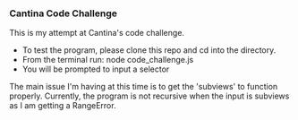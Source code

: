 ### Cantina Code Challenge

This is my attempt at Cantina's code challenge.

- To test the program, please clone this repo and cd into the directory.
- From the terminal run: node code_challenge.js
- You will be prompted to input a selector

The main issue I'm having at this time is to get the 'subviews' to function properly.
Currently, the program is not recursive when the input is subviews as I am getting a
RangeError.
